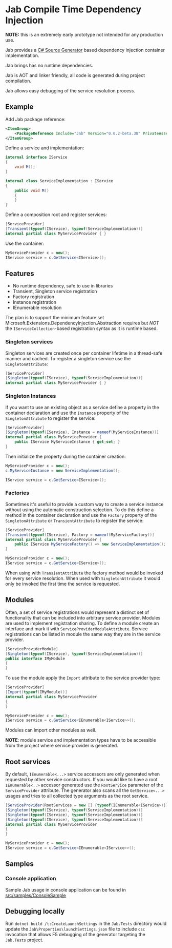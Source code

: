 # Jab Compile Time Dependency Injection

**NOTE:** this is an extremely early prototype not intended for any production use.

Jab provides a [C# Source Generator](https://devblogs.microsoft.com/dotnet/introducing-c-source-generators/) based dependency injection container implementation.

Jab brings has no runtime dependencies.

Jab is AOT and linker friendly, all code is generated during project compilation.

Jab allows easy debugging of the service resolution process.

## Example

Add Jab package reference:
```xml
<ItemGroup>
    <PackageReference Include="Jab" Version="0.0.2-beta.38" PrivateAssets="all" />
</ItemGroup>
```

Define a service and implementation:

``` C#
internal interface IService
{
    void M();
}

internal class ServiceImplementation : IService
{
    public void M()
    {
    }
}
```

Define a composition root and register services:

```C#
[ServiceProvider]
[Transient(typeof(IService), typeof(ServiceImplementation))]
internal partial class MyServiceProvider { }
```

Use the container:

``` C#
MyServiceProvider c = new();
IService service = c.GetService<IService>();
```

## Features

- No runtime dependency, safe to use in libraries
- Transient, Singleton service registration
- Factory registration
- Instance registration
- IEnumerable resolution

The plan is to support the minimum feature set Microsoft.Extensions.DependencyInjection.Abstraction requires but *NOT* the `IServiceCollection`-based registration syntax as it is runtime based.

### Singleton services

Singleton services are created once per container lifetime in a thread-safe manner and cached.
To register a singleton service use the `SingletonAttribute`:

```C#
[ServiceProvider]
[Singleton(typeof(IService), typeof(ServiceImplementation))]
internal partial class MyServiceProvider { }
```

### Singleton Instances

If you want to use an existing object as a service define a property in the container declaration and use the `Instance` property of the `SingletonAttribute` to register the service:

```C#
[ServiceProvider]
[Singleton(typeof(IService), Instance = nameof(MyServiceInstance))]
internal partial class MyServiceProvider {
    public IService MyServiceInstance { get;set; }
}
```

Then initialize the property during the container creation:

```C#
MyServiceProvider c = new();
c.MyServiceInstance = new ServiceImplementation();

IService service = c.GetService<IService>();
```

### Factories

Sometimes it's useful to provide a custom way to create a service instance without using the automatic construction selection.
To do this define a method in the container declaration and use the `Factory` property of the `SingletonAttribute` or `TransientAttribute` to register the service:

```C#
[ServiceProvider]
[Transient(typeof(IService), Factory = nameof(MyServiceFactory))]
internal partial class MyServiceProvider {
    public IService MyServiceFactory() => new ServiceImplementation();
}

MyServiceProvider c = new();
IService service = c.GetService<IService>();
```

When using with `TransientAttribute` the factory method would be invoked for every service resolution.
When used with `SingletonAttribute` it would only be invoked the first time the service is requested.

## Modules

Often, a set of service registrations would represent a distinct set of functionality that can be included into arbitrary 
service provider. Modules are used to implement registration sharing. To define a module create an interface and mark it with `ServiceProviderModuleAttribute`. Service registrations can be listed in module the same way they are in the service provider.

```C#
[ServiceProviderModule]
[Singleton(typeof(IService), typeof(ServiceImplementation))]
public interface IMyModule
{
}
```

To use the module apply the `Import` attribute to the service provider type:

```C#
[ServiceProvider]
[Import(typeof(IMyModule))]
internal partial class MyServiceProvider
{
}

MyServiceProvider c = new();
IService service = c.GetService<IEnumerable<IService>>();
```

Modules can import other modules as well.

**NOTE**: module service and implementation types have to be accessible from the project where service provider is generated.

## Root services

By default, `IEnumerable<...>` service accessors are only generated when requested by other service constructors. If you would like to have a root `IEnumerable<..>` accessor generated use the `RootService` parameter of the `ServiceProvider` attribute. The generator also scans all the `GetService<...>` usages and tries to all collected type arguments as the root service.

``` C#
[ServiceProvider(RootServices = new [] {typeof(IEnumerable<IService>)})]
[Singleton(typeof(IService), typeof(ServiceImplementation))]
[Singleton(typeof(IService), typeof(ServiceImplementation))]
[Singleton(typeof(IService), typeof(ServiceImplementation))]
internal partial class MyServiceProvider
{
}

MyServiceProvider c = new();
IService service = c.GetService<IEnumerable<IService>>();
```

## Samples

### Console application

Sample Jab usage in console application can be found in [src/samples/ConsoleSample](src/samples/ConsoleSample)

## Debugging locally

Run `dotnet build /t:CreateLaunchSettings` in the `Jab.Tests` directory would update the `Jab\Properties\launchSettings.json` file to include `csc` invocation that allows F5 debugging of the generator targeting the `Jab.Tests` project.
